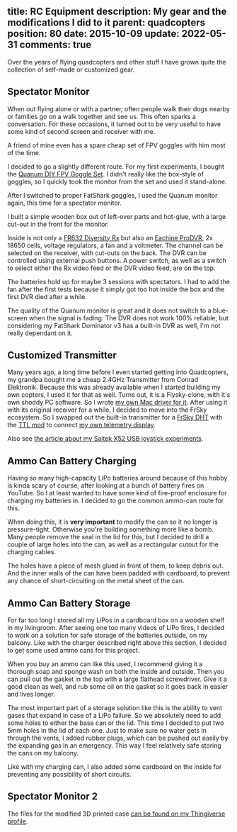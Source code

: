 title: RC Equipment
description: My gear and the modifications I did to it
parent: quadcopters
position: 80
date: 2015-10-09
update: 2022-05-31
comments: true
---

<!--% backToParent() %-->

Over the years of flying quadcopters and other stuff I have grown quite the collection of self-made or customized gear.

## Spectator Monitor

When out flying alone or with a partner, often people walk their dogs nearby or families go on a walk together and see us.
This often sparks a conversation.
For these occasions, it turned out to be very useful to have some kind of second screen and receiver with me.

A friend of mine even has a spare cheap set of FPV goggles with him most of the time.

I decided to go a slightly different route.
For my first experiments, I bought the [Quanum DIY FPV Goggle Set](https://hobbyking.com/de_de/quanum-diy-fpv-goggle-set-with-monitor-kit.html).
I didn't really like the box-style of goggles, so I quickly took the monitor from the set and used it stand-alone.

After I switched to proper FatShark goggles, I used the Quanum monitor again, this time for a spectator monitor.

I built a simple wooden box out of left-over parts and hot-glue, with a large cut-out in the front for the monitor.

Inside is not only a [FR632 Diversity Rx](https://hobbyking.com/en_us/fr632-diversity-5-8ghz-48ch-auto-scan-lcd-a-v-fpv-receiver.html) but also an [Eachine ProDVR](https://www.banggood.com/Eachine-ProDVR-Pro-DVR-Video-Audio-Mini-Recorder-for-FPV-Multicopters-for-RC-Drone-FPV-Racing-p-1061196.html?cur_warehouse=CN), 2x 18650 cells, voltage regulators, a fan and a voltmeter.
The channel can be selected on the receiver, with cut-outs on the back.
The DVR can be controlled using external push buttons.
A power switch, as well as a switch to select either the Rx video feed or the DVR video feed, are on the top.

The batteries hold up for maybe 3 sessions with spectators.
I had to add the fan after the first tests because it simply got too hot inside the box and the first DVR died after a while.

The quality of the Quanum monitor is great and it does not switch to a blue-screen when the signal is fading.
The DVR does not work 100% reliable, but considering my FatShark Dominator v3 has a built-in DVR as well, I'm not really dependant on it.

<!--%
lightgallery([
    [ "img/fpv_spectator_screen_1.jpg", "Top view of spectator monitor" ],
    [ "img/fpv_spectator_screen_2.jpg", "Front view of spectator monitor" ],
    [ "img/fpv_spectator_screen_3.jpg", "Charging side view of spectator monitor" ],
    [ "img/fpv_spectator_screen_4.jpg", "Back view of spectator monitor" ],
    [ "img/fpv_spectator_screen_5.jpg", "Fan side view of spectator monitor" ],
    [ "img/fpv_spectator_screen_6.jpg", "Bottom view of spectator monitor" ]
])
%-->

## Customized Transmitter

Many years ago, a long time before I even started getting into Quadcopters, my grandpa bought me a cheap 2.4GHz Transmitter from Conrad Elektronik.
Because this was already available when I started building my own copters, I used it for that as well.
Turns out, it is a Flysky-clone, with it's own shoddy PC software.
So I wrote [my own Mac driver for it](2015_12_20_serialgamepad.html).
After using it with its original receiver for a while, I decided to move into the FrSky ecosystem.
So I swapped out the built-in transmitter for a [FrSky DHT](https://www.frsky-rc.com/product/dht-toggle-switch-2/) with the [TTL mod](http://majek.mamy.to/en/frsky-dht-ttl-mod/) to connect [my own telemetry display](2016_11_05_frsky_telemetry.html).

Also see [the article about my Saitek X52 USB joystick experiments](2016_07_24_usb_host_cppm.html).

<!--%
lightgallery([
    [ "img/arduino_frsky_telemetry_2.jpg", "Arduino FrSky Telemetry Photo 1" ],
    [ "img/arduino_frsky_telemetry_3.jpg", "Arduino FrSky Telemetry Photo 2" ],
    [ "img/arduino_frsky_telemetry_4.jpg", "Arduino FrSky Telemetry Photo 3" ],
    [ "img/flysky4.jpg", "MP-26-DT back" ],
    [ "img/flysky5.jpg", "MP-26-DT mod" ],
    [ "img/flysky6.jpg", "MP-26-DT mod near" ],
    [ "img/saitek8.jpg", "Modified RC Transmitter" ],
    [ "img/saitek1.jpg", "Saitek X52 Whole Setup" ]
])
%-->

## Ammo Can Battery Charging

Having so many high-capacity LiPo batteries around because of this hobby is kinda scary of course, after looking at a bunch of battery fires on YouTube.
So I at least wanted to have some kind of fire-proof enclosure for charging my batteries in.
I decided to go the common ammo-can route for this.

When doing this, it is **very important** to modify the can so it no longer is pressure-tight.
Otherwise you're building something more like a bomb.
Many people remove the seal in the lid for this, but I decided to drill a couple of large holes into the can, as well as a rectangular cutout for the charging cables.

The holes have a piece of mesh glued in front of them, to keep debris out.
And the inner walls of the can have been padded with cardboard, to prevent any chance of short-circuiting on the metal sheet of the can.

<!--%
lightgallery([
    [ "img/ammo_charger_1.jpg", "Front of can, with IMAX B5 charger clone" ],
    [ "img/ammo_charger_2.jpg", "Inside of can" ],
    [ "img/ammo_charger_3.jpg", "Side of can" ],
])
%-->

## Ammo Can Battery Storage
<a class="anchor" name="can_storage"></a>

For far too long I stored all my LiPos in a cardboard box on a wooden shelf in my livingroom.
After seeing one too many videos of LiPo fires, I decided to work on a solution for safe storage of the batteries outside, on my balcony. Like with the charger described right above this section, I decided to get some used ammo cans for this project.

When you buy an ammo can like this used, I recommend giving it a thorough soap and sponge wash on both the inside and outside.
Then you can pull out the gasket in the top with a large flathead screwdriver.
Give it a good clean as well, and rub some oil on the gasket so it goes back in easier and lives longer.

The most important part of a storage solution like this is the ability to vent gases that expand in case of a LiPo failure.
So we absolutely need to add some holes to either the base can or the lid.
This time I decided to put two 5mm holes in the lid of each one.
Just to make sure no water gets in through the vents, I added rubber plugs, which can be pushed out easily by the expanding gas in an emergency.
This way I feel relatively safe storing the cans on my balcony.

Like with my charging can, I also added some cardboard on the inside for preventing any possibility of short circuits.

<!--%
lightgallery([
    [ "img/ammo_can_bat_store_1.jpg", "Outside view of cans" ],
    [ "img/ammo_can_bat_store_2.jpg", "Look inside the cans" ],
    [ "img/ammo_can_plugs.jpg", "Close look at rubber plugs" ],
])
%-->

<!--%
## FPV Monitor

# TODO photos
%-->

## Spectator Monitor 2



<!--%
# TODO photos
%-->

The files for the modified 3D printed case [can be found on my Thingiverse profile](https://www.thingiverse.com/thing:2003324).
